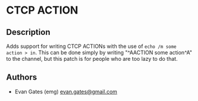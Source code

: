 CTCP ACTION
===========

Description
-----------
Adds support for writing CTCP ACTIONs with the use of `echo /m some action >
in`. This can be done simply by writing "^AACTION some action^A" to the
channel, but this patch is for people who are too lazy to do that.

Authors
-------
* Evan Gates (emg) <evan.gates@gmail.com>
